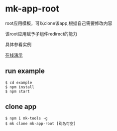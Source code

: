 # mk-app-root

root应用模板，可以clone该app,根据自己需要修改内容

该root应用赋予子组件redirect的能力

具体参看实例

[在线演示](https://ziaochina.github.io/mk-app-root/)

## run example

```
$ cd example
$ npm install
$ npm start
```

## clone app

```
$ npm i mk-tools -g
$ mk clone mk-app-root [别名可空]
```
